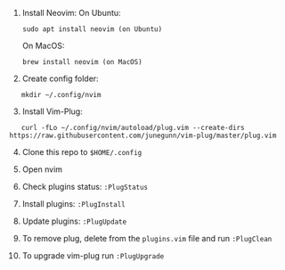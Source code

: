 1. Install Neovim:
   On Ubuntu:

   ```
   sudo apt install neovim (on Ubuntu)
   ```

   On MacOS:

   ```
   brew install neovim (on MacOS)

   ```

2. Create config folder:

```
   mkdir ~/.config/nvim
```

3. Install Vim-Plug:

```
   curl -fLo ~/.config/nvim/autoload/plug.vim --create-dirs https://raw.githubusercontent.com/junegunn/vim-plug/master/plug.vim
```

4. Clone this repo to `$HOME/.config`

5. Open nvim

6. Check plugins status: `:PlugStatus`

7. Install plugins: `:PlugInstall`

8. Update plugins: `:PlugUpdate`

9. To remove plug, delete from the `plugins.vim` file and run `:PlugClean`

10. To upgrade vim-plug run `:PlugUpgrade`

